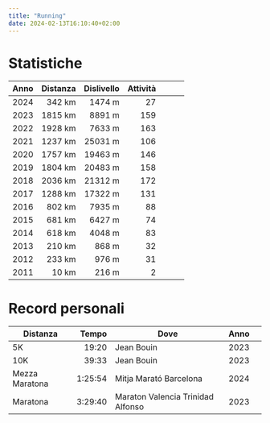 ```yaml
---
title: "Running"
date: 2024-02-13T16:10:40+02:00
---
```


# Statistiche

| Anno | Distanza | Dislivello | Attività |   |   |   |
|------|---------:|-----------:|---------:|---|---|---|
| 2024 |   342 km |     1474 m |       27 |   |   |   |
| 2023 |  1815 km |     8891 m |      159 |   |   |   |
| 2022 |  1928 km |     7633 m |      163 |   |   |   |
| 2021 |  1237 km |    25031 m |      106 |   |   |   |
| 2020 |  1757 km |    19463 m |      146 |   |   |   |
| 2019 |  1804 km |    20483 m |      158 |   |   |   |
| 2018 |  2036 km |    21312 m |      172 |   |   |   |
| 2017 |  1288 km |    17322 m |      131 |   |   |   |
| 2016 |   802 km |     7935 m |       88 |   |   |   |
| 2015 |   681 km |     6427 m |       74 |   |   |   |
| 2014 |   618 km |     4048 m |       83 |   |   |   |
| 2013 |   210 km |      868 m |       32 |   |   |   |
| 2012 |   233 km |      976 m |       31 |   |   |   |
| 2011 |    10 km |      216 m |        2 |   |   |   |

# Record personali

| Distanza       |   Tempo | Dove                              | Anno |   |
|----------------|--------:|-----------------------------------|------|---|
| 5K             |   19:20 | Jean Bouin                        | 2023 |   |
| 10K            |   39:33 | Jean Bouin                        | 2023 |   |
| Mezza Maratona | 1:25:54 | Mitja Marató Barcelona            | 2024 |   |
| Maratona       | 3:29:40 | Maraton Valencia Trinidad Alfonso | 2023 |   |
